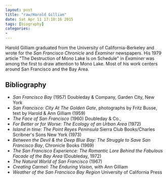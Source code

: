 ```yaml
---
layout: post
title: "raw/Harold Gilliam"
date: Sat Apr 11 17:10:16 2015
tags: [biography]
categories: 
- 
---
```


Harold Gilliam graduated from the University of California-Berkeley and wrote for the *San Francisco Chronicle* and *Examiner* newspapers. His 1979 article "The Destruction of Mono Lake Is on Schedule" in *Examiner* was among the first to draw attention to Mono Lake. Most of his work centers around San Francisco and the Bay Area.

## Bibliography

- *San Francisco Bay* (1957) Doubleday & Company, Garden City, New York
- *San Francisco: City At The Golden Gate*, photographs by Fritz Busse, text by Harold & Ann Gilliam (1959)
- *The Face of San Francisco* (1960) Doubleday & Co.,
- *For Better or for Worse: The Ecology of an Urban Area* (1972)
- *Island in time: The Point Reyes Peninsula* Sierra Club Books/Charles Scribner's Sons New York (1973)
- *Between the Devil & the Deep Blue Bay: The Struggle to Save San Francisco Bay*, Chronicle Books (1969)
- *The San Francisco Experience: The Romantic Lore Behind the Fabulous Facade of the Bay Area* (Doubleday, 1972)
- *The Natural World of San Francisco* (1967)
- *Creating Carmel: The Enduring Vision*, with Ann Gilliam
- *Weather of the San Francisco Bay Region* University of California Press

